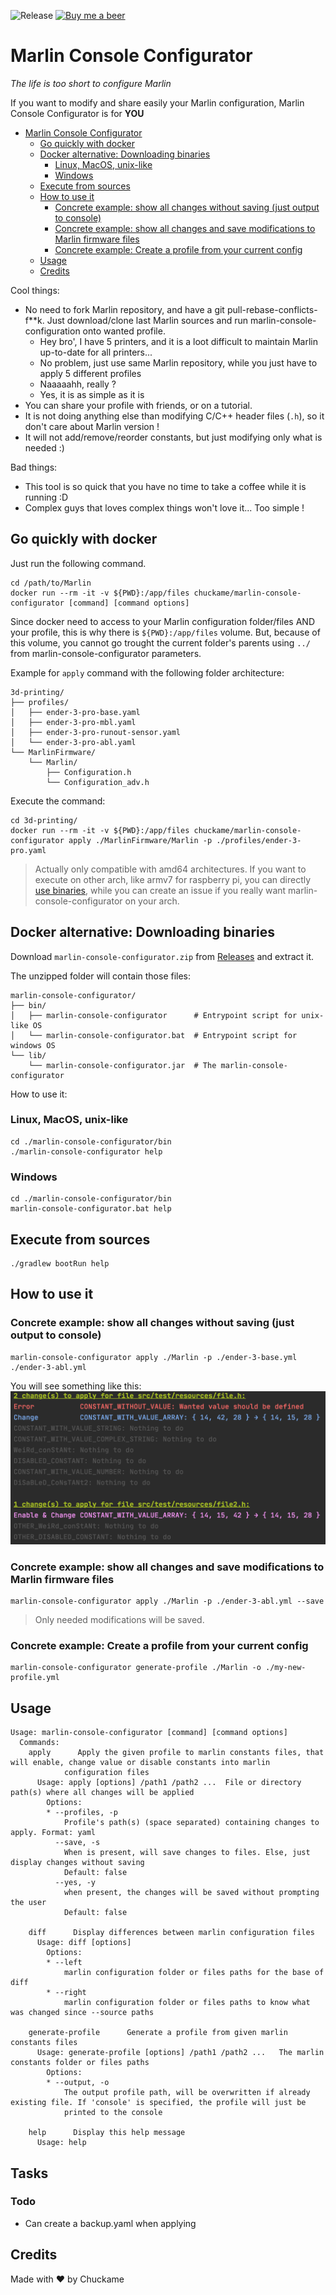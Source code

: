 ![Release](https://github.com/Chuckame/marlin-console-configurator/workflows/Release/badge.svg)
[![Buy me a beer](https://img.shields.io/badge/Donate-PayPal-green.svg)](https://www.paypal.com/cgi-bin/webscr?cmd=_donations&business=CQ6WPNYRBSWUU&item_name=Buy+me+a+beer&currency_code=EUR)

# Marlin Console Configurator

*The life is too short to configure Marlin*

If you want to modify and share easily your Marlin configuration, Marlin Console Configurator is for **YOU**

- [Marlin Console Configurator](#marlin-console-configurator)
  * [Go quickly with docker](#go-quickly-with-docker)
  * [Docker alternative: Downloading binaries](#docker-alternative-downloading-binaries)
    + [Linux, MacOS, unix-like](#linux-macos-unix-like)
    + [Windows](#windows)
  * [Execute from sources](#execute-from-sources)
  * [How to use it](#how-to-use-it)
    + [Concrete example: show all changes without saving (just output to console)](#concrete-example-show-all-changes-without-saving-just-output-to-console)
    + [Concrete example: show all changes and save modifications to Marlin firmware files](#concrete-example-show-all-changes-and-save-modifications-to-marlin-firmware-files)
    + [Concrete example: Create a profile from your current config](#concrete-example-create-a-profile-from-your-current-config)
  * [Usage](#usage)
  * [Credits](#credits)

Cool things:
- No need to fork Marlin repository, and have a git pull-rebase-conflicts-f**k. Just download/clone last Marlin sources and run marlin-console-configuration onto wanted profile.
  - Hey bro', I have 5 printers, and it is a loot difficult to maintain Marlin up-to-date for all printers...
  - No problem, just use same Marlin repository, while you just have to apply 5 different profiles
  - Naaaaahh, really ?
  - Yes, it is as simple as it is
- You can share your profile with friends, or on a tutorial.
- It is not doing anything else than modifying C/C++ header files (`.h`), so it don't care about Marlin version !
- It will not add/remove/reorder constants, but just modifying only what is needed :)

Bad things:
- This tool is so quick that you have no time to take a coffee while it is running :D
- Complex guys that loves complex things won't love it... Too simple !


## Go quickly with docker
Just run the following command.

```shell script
cd /path/to/Marlin
docker run --rm -it -v ${PWD}:/app/files chuckame/marlin-console-configurator [command] [command options]
```

Since docker need to access to your Marlin configuration folder/files AND your profile, this is why there is `${PWD}:/app/files` volume.
But, because of this volume, you cannot go trought the current folder's parents using `../` from marlin-console-configurator parameters.

Example for `apply` command with the following folder architecture:
```
3d-printing/
├── profiles/
│   ├── ender-3-pro-base.yaml
│   ├── ender-3-pro-mbl.yaml
│   ├── ender-3-pro-runout-sensor.yaml
│   └── ender-3-pro-abl.yaml
└── MarlinFirmware/
    └── Marlin/
        ├── Configuration.h
        └── Configuration_adv.h
```
Execute the command:
```shell script
cd 3d-printing/
docker run --rm -it -v ${PWD}:/app/files chuckame/marlin-console-configurator apply ./MarlinFirmware/Marlin -p ./profiles/ender-3-pro.yaml
```

> Actually only compatible with amd64 architectures. If you want to execute on other arch, like armv7 for raspberry pi, you can directly [use binaries](#downloading-binaries), while you can create an issue if you really want marlin-console-configurator on your arch.

## Docker alternative: Downloading binaries
Download `marlin-console-configurator.zip` from [Releases](https://github.com/Chuckame/marlin-console-configurator/releases) and extract it.

The unzipped folder will contain those files:
```
marlin-console-configurator/
├── bin/
│   ├── marlin-console-configurator      # Entrypoint script for unix-like OS
│   └── marlin-console-configurator.bat  # Entrypoint script for windows OS
└── lib/
    └── marlin-console-configurator.jar  # The marlin-console-configurator
```

How to use it:

### Linux, MacOS, unix-like
```shell script
cd ./marlin-console-configurator/bin
./marlin-console-configurator help
```

### Windows
```shell script
cd ./marlin-console-configurator/bin
marlin-console-configurator.bat help
```

## Execute from sources
```shell script
./gradlew bootRun help
```

## How to use it

### Concrete example: show all changes without saving (just output to console)
```shell script
marlin-console-configurator apply ./Marlin -p ./ender-3-base.yml ./ender-3-abl.yml
```
You will see something like this:
![apply-without-saving](./docs/images/apply-without-saving.png)


### Concrete example: show all changes and save modifications to Marlin firmware files
```shell script
marlin-console-configurator apply ./Marlin -p ./ender-3-abl.yml --save
```
> Only needed modifications will be saved.

### Concrete example: Create a profile from your current config
```shell script
marlin-console-configurator generate-profile ./Marlin -o ./my-new-profile.yml
```

## Usage

```
Usage: marlin-console-configurator [command] [command options]
  Commands:
    apply      Apply the given profile to marlin constants files, that will enable, change value or disable constants into marlin 
            configuration files
      Usage: apply [options] /path1 /path2 ...	File or directory path(s) where all changes will be applied
        Options:
        * --profiles, -p
            Profile's path(s) (space separated) containing changes to apply. Format: yaml
          --save, -s
            When is present, will save changes to files. Else, just display changes without saving
            Default: false
          --yes, -y
            when present, the changes will be saved without prompting the user
            Default: false

    diff      Display differences between marlin configuration files
      Usage: diff [options]
        Options:
        * --left
            marlin configuration folder or files paths for the base of diff
        * --right
            marlin configuration folder or files paths to know what was changed since --source paths

    generate-profile      Generate a profile from given marlin constants files
      Usage: generate-profile [options] /path1 /path2 ...	The marlin constants folder or files paths
        Options:
        * --output, -o
            The output profile path, will be overwritten if already existing file. If 'console' is specified, the profile will just be 
            printed to the console

    help      Display this help message
      Usage: help
```

## Tasks

### Todo
- Can create a backup.yaml when applying

## Credits
Made with :heart: by Chuckame
